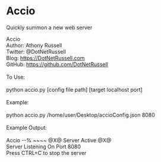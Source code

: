 # Accio
Quickly summon a new web server 


Accio</br>
Author: Athony Russell</br>
Twitter: @DotNetRussell</br>
Blog: https://DotNetRussell.com</br>
GitHub: https://github.com/DotNetRussell</br>
</br>
To Use:</br>
</br>
python accio.py [config file path] [target localhost port]</br>
</br>
Example:</br>
</br>
python accio.py /home/user/Desktop/accioConfig.json 8080</br>
</br>
Example Output:</br>
</br>
Accio --% ~~~~ @X@ Server Active @X@</br>
Server Listening On Port 8080</br>
Press CTRL+C to stop the server

